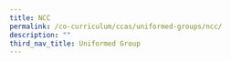 ```yaml
---
title: NCC
permalink: /co-curriculum/ccas/uniformed-groups/ncc/
description: ""
third_nav_title: Uniformed Group
---
```

